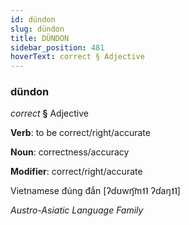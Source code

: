 ```yaml
---
id: dündon
slug: dündon
title: DÜNDON
sidebar_position: 481
hoverText: correct § Adjective
---
```


### dündon

*correct* **§** Adjective

**Verb**: to be correct/right/accurate

**Noun**: correctness/accuracy

**Modifier**: correct/right/accurate

Vietnamese đúng đắn [ʔɗʊwŋ͡m˦˥ ʔɗaŋ˦˥]

*Austro-Asiatic Language Family*